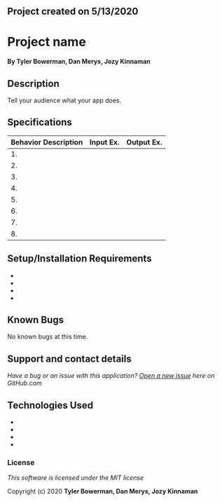 ## Project created on 5/13/2020

# Project name

#### By **Tyler Bowerman, Dan Merys, Jozy Kinnaman**

## Description

Tell your audience what your app does.

## Specifications

|   Behavior Description       |  Input Ex.   |        Output Ex.        |
|------------------------------|--------------|--------------------------|
|1.                            |              |                          |
|2.                            |              |                          |
|3.                            |              |                          |
|4.                            |              |                          |
|5.                            |              |                          |
|6.                            |              |                          |
|7.                            |              |                          |
|8.                            |              |                          |

## Setup/Installation Requirements
*
*
*
*

## Known Bugs
No known bugs at this time.

## Support and contact details
_Have a bug or an issue with this application? [Open a new issue](https://github.com/github-user-name/github-project-name/issues) here on GitHub.com_

## Technologies Used
*
*
*
*
### License

*This software is licensed under the MIT license* 

Copyright (c) 2020 **Tyler Bowerman, Dan Merys, Jozy Kinnaman**